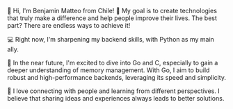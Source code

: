 👋 Hi, I'm Benjamin Matteo from Chile!
🎯 My goal is to create technologies that truly make a difference and help people improve their lives. The best part? There are endless ways to achieve it!

💻 Right now, I'm sharpening my backend skills, with Python as my main ally.

🚀 In the near future, I'm excited to dive into Go and C, especially to gain a deeper understanding of memory management. With Go, I aim to build robust and high-performance backends, leveraging its speed and simplicity.

👥 I love connecting with people and learning from different perspectives. I believe that sharing ideas and experiences always leads to better solutions.


<!---
benja-matteo/benja-matteo is a ✨ special ✨ repository because its `README.md` (this file) appears on your GitHub profile.
You can click the Preview link to take a look at your changes.
--->
